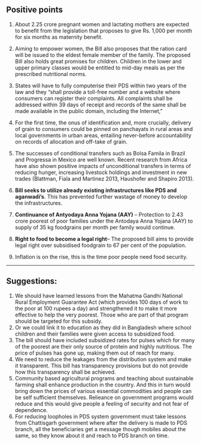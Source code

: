
## Positive points
1. About 2.25 crore pregnant women and lactating mothers are expected to benefit from the legislation that proposes to give Rs. 1,000 per month for six months as maternity benefit. 

2.  Aiming to empower women, the Bill also proposes that the ration card will be issued to the eldest female member of the family. The proposed Bill also holds great promises for children. Children in the lower and upper primary classes would be entitled to mid-day meals as per the prescribed nutritional norms.

3. States will have to fully computerise their PDS within two years of the law and they “shall provide a toll-free number and a website where consumers can register their complaints. All complaints shall be addressed within 39 days of receipt and records of the same shall be made available in the public domain, including the Internet,” 

4. For the first time, the onus of identification and, more crucially, delivery of grain to consumers could be pinned on panchayats in rural areas and local governments in urban areas, entailing never-before accountability on records of allocation and off-take of grain.

5. The successes of conditional transfers such as Bolsa Famila in Brazil and Progressa in Mexico are well known. Recent research from Africa have also shown positive impacts of unconditional transfers in terms of reducing hunger, increasing livestock holdings and investment in new trades (Blattman, Fiala and Martinez 2013, Haushofer and Shapiro 2013).

6. **Bill seeks to utilize already existing infrastructures like PDS and aganwadi’s**. This has prevented further wastage of money to develop the infrastructures.

7. **Continuance of Antyodaya Anna Yojana (AAY)** – Protection to 2.43 crore poorest of poor families under the Antodaya Anna Yojana (AAY) to supply of 35 kg foodgrains per month per family would continue.

8. **Right to food to become a legal right**– The proposed bill aims to provide legal right over subsidised foodgrain to 67 per cent of the population.
9. Inflation is on the rise, this is the time poor people need food security.




--- 
## Suggestions: 


1. We should have learned lessons from the Mahatma Gandhi National Rural Employment Guarantee Act (which provides 100 days of work to the poor at 100 rupees a day) and strengthened it to make it more effective to help the very poorest. Those who are part of that program should be targeted for this subsidy.
2. Or we could link it to education as they did in Bangladesh where school children and their families were given access to subsidized food.
3. The bill should have included subsidized rates for pulses which for many of the poorest are their only source of protein and highly nutritious. The price of pulses has gone up, making them out of reach for many.
4. We need to reduce the leakages from the distribution system and make it transparent. This bill has transparency provisions but do not provide how this transparency shall be achieved.
5. Community based agricultural programs and teaching about sustainable farming shall enhance production in the country. And this in turn would bring down the prices of various essential commodities and people can be self sufficient themselves. Relieance on government programs would reduce and this would give people a feeling of security and not fear of dependence.
6. For reducing loopholes in PDS system government must take lessons from Chattisgarh government where after the delivery is made to PDS branch, all the beneficiaries get a message though mobiles about the same, so they know about it and reach to PDS branch on time.
